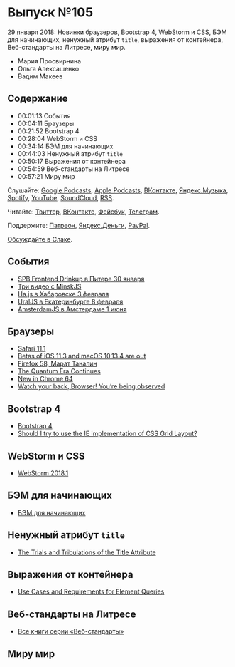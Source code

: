 # Выпуск №105

29 января 2018: Новинки браузеров, Bootstrap 4, WebStorm и CSS, БЭМ для начинающих, ненужный атрибут `title`, выражения от контейнера, Веб-стандарты на Литресе, миру мир.

- Мария Просвирнина
- Ольга Алексашенко
- Вадим Макеев

## Содержание

- 00:01:13 События
- 00:04:11 Браузеры
- 00:21:52 Bootstrap 4
- 00:28:04 WebStorm и CSS
- 00:34:14 БЭМ для начинающих
- 00:44:03 Ненужный атрибут `title`
- 00:50:17 Выражения от контейнера
- 00:54:59 Веб-стандарты на Литресе
- 00:57:21 Миру мир

Слушайте: [Google Podcasts](https://podcasts.google.com/?feed=aHR0cHM6Ly93ZWItc3RhbmRhcmRzLnJ1L3BvZGNhc3QvZmVlZC8), [Apple Podcasts](https://itunes.apple.com/podcast/id1080500016), [ВКонтакте](https://vk.com/podcasts-32017543), [Яндекс.Музыка](https://music.yandex.ru/album/6245956), [Spotify](https://open.spotify.com/show/3rzAcADjpBpXt73L0epTjV), [YouTube](https://www.youtube.com/playlist?list=PLMBnwIwFEFHcwuevhsNXkFTcadeX5R1Go), [SoundCloud](https://soundcloud.com/web-standards), [RSS](https://web-standards.ru/podcast/feed/).

Читайте: [Твиттер](https://twitter.com/webstandards_ru), [ВКонтакте](https://vk.com/webstandards_ru), [Фейсбук](https://www.facebook.com/webstandardsru), [Телеграм](https://t.me/webstandards_ru).

Поддержите: [Патреон](https://www.patreon.com/webstandards_ru), [Яндекс.Деньги](https://money.yandex.ru/to/41001119329753), [PayPal](https://www.paypal.me/pepelsbey).

[Обсуждайте в Слаке](http://slack.web-standards.ru/).

## События

- [SPB Frontend Drinkup в Питере 30 января](https://vk.com/wall-76088560_1373)
- [Три видео с MinskJS](https://www.youtube.com/playlist?list=PL-whh3wS8xsIYbyxR513W3NXU-VJIxxFq)
- [Ha.js в Хабаровске 3 февраля](https://hajs.ru/)
- [UralJS в Екатеринбурге 8 февраля](https://habr.ru/p/347502/)
- [AmsterdamJS в Амстердаме 1 июня](https://amsterdamjs.com/)

## Браузеры

- [Safari 11.1](https://developer.apple.com/library/content/releasenotes/General/WhatsNewInSafari/Articles/Safari_11_1.html)
- [Betas of iOS 11.3 and macOS 10.13.4 are out](https://mobile.twitter.com/rmondello/status/956256697969909760)
- [Firefox 58, Марат Таналин](http://tanalin.com/blog/2018/01/firefox-58/)
- [The Quantum Era Continues](https://hacks.mozilla.org/2018/01/firefox-58-the-quantum-era-continues/)
- [New in Chrome 64](https://youtu.be/y5sb-icqOyg)
- [Watch your back, Browser! You’re being observed](https://youtu.be/a8M6nB7jKXY)

## Bootstrap 4

- [Bootstrap 4](http://blog.getbootstrap.com/2018/01/18/bootstrap-4/)
- [Should I try to use the IE implementation of CSS Grid Layout?](https://rachelandrew.co.uk/archives/2016/11/26/should-i-try-to-use-the-ie-implementation-of-css-grid-layout/)

## WebStorm и CSS

- [WebStorm 2018.1](https://blog.jetbrains.com/webstorm/2018/01/webstorm-2018-1-eap/)

## БЭМ для начинающих

- [БЭМ для начинающих](https://medium.com/p/1a21d67cf840)

## Ненужный атрибут `title`

- [The Trials and Tribulations of the Title Attribute](https://www.24a11y.com/2017/the-trials-and-tribulations-of-the-title-attribute/)

## Выражения от контейнера

- [Use Cases and Requirements for Element Queries](https://wicg.github.io/cq-usecases/)

## Веб-стандарты на Литресе

- [Все книги серии «Веб-стандарты»](https://www.litres.ru/serii-knig/veb-standarty/audioknigi/)

## Миру мир
